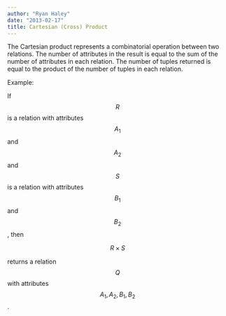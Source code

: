 ```yaml
---
author: "Ryan Haley"
date: "2013-02-17"
title: Cartesian (Cross) Product
---
```


The Cartesian product represents a combinatorial operation between two relations. The number of attributes in the result is equal to the sum of the number of attributes in each relation. The number of tuples returned is equal to the product of the number of tuples in each relation.

Example:

If $$R$$ is a relation with attributes $$A_1$$ and $$A_2$$ and $$S$$ is a relation with attributes $$B_1$$ and $$B_2$$, then

$$R \times S$$

returns a relation $$Q$$ with attributes $$A_1,A_2,B_1,B_2$$.
